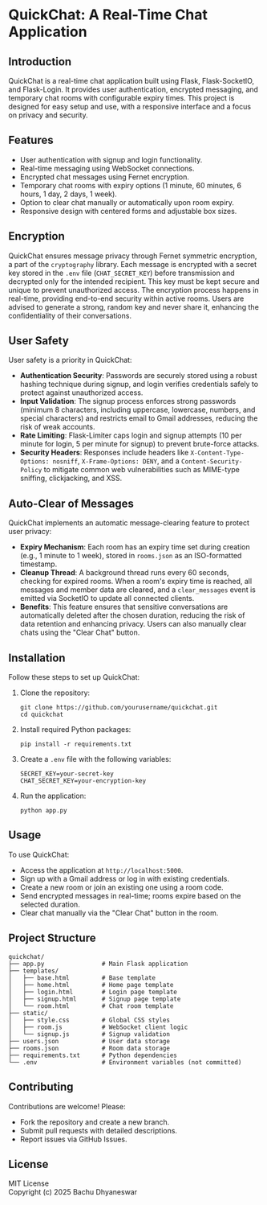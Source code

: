 # QuickChat: A Real-Time Chat Application

## Introduction
QuickChat is a real-time chat application built using Flask, Flask-SocketIO, and Flask-Login. It provides user authentication, encrypted messaging, and temporary chat rooms with configurable expiry times. This project is designed for easy setup and use, with a responsive interface and a focus on privacy and security.

## Features
- User authentication with signup and login functionality.
- Real-time messaging using WebSocket connections.
- Encrypted chat messages using Fernet encryption.
- Temporary chat rooms with expiry options (1 minute, 60 minutes, 6 hours, 1 day, 2 days, 1 week).
- Option to clear chat manually or automatically upon room expiry.
- Responsive design with centered forms and adjustable box sizes.

## Encryption
QuickChat ensures message privacy through Fernet symmetric encryption, a part of the `cryptography` library. Each message is encrypted with a secret key stored in the `.env` file (`CHAT_SECRET_KEY`) before transmission and decrypted only for the intended recipient. This key must be kept secure and unique to prevent unauthorized access. The encryption process happens in real-time, providing end-to-end security within active rooms. Users are advised to generate a strong, random key and never share it, enhancing the confidentiality of their conversations.

## User Safety
User safety is a priority in QuickChat:
- **Authentication Security**: Passwords are securely stored using a robust hashing technique during signup, and login verifies credentials safely to protect against unauthorized access.
- **Input Validation**: The signup process enforces strong passwords (minimum 8 characters, including uppercase, lowercase, numbers, and special characters) and restricts email to Gmail addresses, reducing the risk of weak accounts.
- **Rate Limiting**: Flask-Limiter caps login and signup attempts (10 per minute for login, 5 per minute for signup) to prevent brute-force attacks.
- **Security Headers**: Responses include headers like `X-Content-Type-Options: nosniff`, `X-Frame-Options: DENY`, and a `Content-Security-Policy` to mitigate common web vulnerabilities such as MIME-type sniffing, clickjacking, and XSS.

## Auto-Clear of Messages
QuickChat implements an automatic message-clearing feature to protect user privacy:
- **Expiry Mechanism**: Each room has an expiry time set during creation (e.g., 1 minute to 1 week), stored in `rooms.json` as an ISO-formatted timestamp.
- **Cleanup Thread**: A background thread runs every 60 seconds, checking for expired rooms. When a room's expiry time is reached, all messages and member data are cleared, and a `clear_messages` event is emitted via SocketIO to update all connected clients.
- **Benefits**: This feature ensures that sensitive conversations are automatically deleted after the chosen duration, reducing the risk of data retention and enhancing privacy. Users can also manually clear chats using the "Clear Chat" button.

## Installation
Follow these steps to set up QuickChat:

1. Clone the repository:
   ```
   git clone https://github.com/yourusername/quickchat.git
   cd quickchat
   ```
2. Install required Python packages:
   ```
   pip install -r requirements.txt
   ```
3. Create a `.env` file with the following variables:
   ```
   SECRET_KEY=your-secret-key
   CHAT_SECRET_KEY=your-encryption-key
   ```
4. Run the application:
   ```
   python app.py
   ```

## Usage
To use QuickChat:

- Access the application at `http://localhost:5000`.
- Sign up with a Gmail address or log in with existing credentials.
- Create a new room or join an existing one using a room code.
- Send encrypted messages in real-time; rooms expire based on the selected duration.
- Clear chat manually via the "Clear Chat" button in the room.

## Project Structure
```
quickchat/
├── app.py                # Main Flask application
├── templates/
│   ├── base.html         # Base template
│   ├── home.html         # Home page template
│   ├── login.html        # Login page template
│   ├── signup.html       # Signup page template
│   └── room.html         # Chat room template
├── static/
│   ├── style.css         # Global CSS styles
│   ├── room.js           # WebSocket client logic
│   └── signup.js         # Signup validation
├── users.json            # User data storage
├── rooms.json            # Room data storage
├── requirements.txt      # Python dependencies
└── .env                  # Environment variables (not committed)
```

## Contributing
Contributions are welcome! Please:
- Fork the repository and create a new branch.
- Submit pull requests with detailed descriptions.
- Report issues via GitHub Issues.

## License
MIT License  
Copyright (c) 2025 Bachu Dhyaneswar